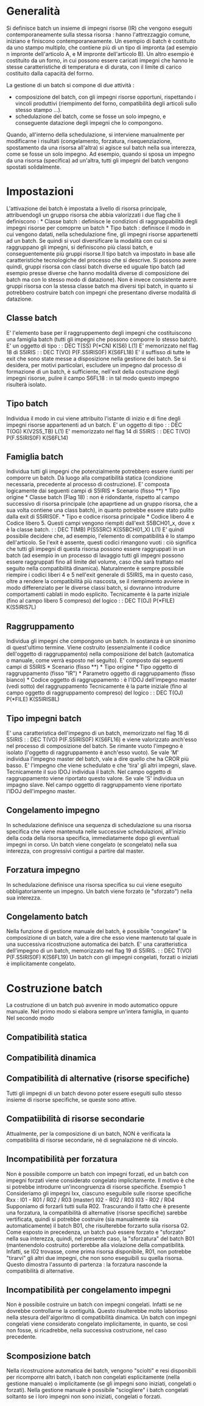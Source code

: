 # Generalità
Si definisce batch un insieme di impegni risorse (IR) che vengono eseguiti contemporaneamente sulla stessa risorsa :  hanno l'attrezzaggio comune, iniziano e finiscono contemporaneamente.
Un esempio di batch è costituito da uno stampo multiplo, che contiene più di un tipo di impronta (ad esempio n impronte dell'articolo A, e M impronte dell'articolo B).
Un altro esempio è costituito da un forno, in cui possono essere caricati impegni che hanno le stesse caratteristiche di temperatura e di durata, con il limite di carico costituito dalla capacità del forrno.

La gestione di un batch si compone di due attività : 
- composizione del batch, con gli impegni risorse opportuni, rispettando i vincoli produttivi (riempimento del forno, compatibilità degli articoli sullo stesso stampo ...).
- schedulazione del batch, come se fosse un solo impegno, e conseguente datazione degli impegni che lo compongono.

Quando, all'interno della schedulazione, si interviene manualmente per modificarne i risultati (congelamento, forzatura, risequenziazione, spostamento da una risorsa all'altra) si agisce sul batch nella sua interezza, come se fosse un solo impegno. Ad esempio, quando si sposa un impegno da una risorsa (specifica) ad un'altra, tutti gli impegni del batch vengono spostati solidalmente.


# Impostazioni
L'attivazione dei batch è impostata a livello di risorsa principale, attribuendogli un gruppo risorsa che abbia valorizzati i due flag che li definiscono : 
\* Classe batch :  definisce le condizioni di raggruppabilità degli impegni risorse per comoprre un batch
\* Tipo batch :  definisce il modo in cui vengono datati, nella schedulazione fine, gli impegni risorse appartenetti ad un batch.
Se quindi si vuol diversificare la modalità con cui si raggruppano gli impegni, si definiscono più classi batch, e conseguentemente più gruppi risorse.Il tipo batch va impostato in base alle caratteristiche tecnologiche del processo che si descrive.
Si possono avere quindi, gruppi risorsa con classi batch diverse ed uguale tipo batch (ad esempio presse diverse che hanno modalità diverse di composizione dei batch ma con lo stesso modo di datazione).
Non è invece consistente avere gruppi risorsa con la stessa classe batch ma diversi tipi batch, in quanto si potrebbero costruire batch con impegni che presentano diverse modalità di datazione.

## Classe batch
E' l'elemento base per il raggruppemento degli impegni che costituiscono una famiglia batch (tutti gli impegni che possono comporre lo stesso batch).
E' un oggetto di tipo
 :  : DEC T(SS) P(\*CN) K(S6) L(1)
E' memorizzato nel flag 18 di S5IRIS
 :  : DEC T(VO) P(F.S5IRIS0F) K(S6FL18)
E' il suffisso di tutte le exit che sono state messe a disposizione nella gestione dei batch.
Se si desidera, per motivi particolari, escludere un impegno dal processo di formazione di un batch, è sufficiente, nell'exit della costruzione degli impegni risorse, pulire il campo S6FL18 :  in tal modo questo impegno risulterà isolato.

## Tipo batch
Individua il modo in cui viene attribuito l'istante di inizio e di fine degli impegni risorse appartenenti ad un batch.
E' un oggetto di tipo
 :  : DEC T(OG) K(V2S5_TB) L(1)
E' memorizzato nel flag 14 di S5IRIS
 :  : DEC T(VO) P(F.S5IRIS0F) K(S6FL14)

## Famiglia batch
Individua tutti gli impegni che potenzialmente potrebbero essere riuniti per comporre un batch. Dà luogo alla compatibilità statica (condizione necessaria, precedente al processo di costruzione).
E' composta logicamente dai seguenti campi di S5IRIS
\* Scenario (fisso \*\*)
\* Tipo origine
\* Classe batch (Flag 18) :  non è ridondante, rispetto al campo successivo di risorsa principale (che apaprtiene ad un gruppo risorsa, che a sua volta contiene una class batch), in quanto potrebbe essere stato pulito dalla exit di S5IRIS0F.
\* Tipo e codice risorsa principale
\* Codice libero 4 e Codice libero 5. Questi campi vengono riempiti dall'exit S5BCH01_x, dove x è la classe batch.
 :  : DEC T(MB) P(S5SRC) K(S5BCH01_X) L(1)
 E' quindi possibile decidere che, ad esempio, l'elemento di compatibilità è lo stampo dell'articolo. Se l'exit è assente, questi codici rimangono vuoti :  ciò significa che tutti gli impegni di questa risorsa possono essere raggruppati in un batch (ad esempio in un processo di lavaggio tutti gli impegni possono essere raggruppati fino all limite del volume, caso che sarà trattato nel seguito nella compatibilità dinamica). Naturalmente è sempre possibile riempire i codici liberi 4 e 5 nell'exit generale di S5IRIS, ma in questo caso, oltre a rendere la compatibilità più nascosta, se il riempimento avviene in modo differenziato per le diverse classi batch, si dovranno introdurre comportamenti cablati in modo esplicito.
Tecnicamente è la parte iniziale (fino al campo libero 5 compreso) del logico
 :  : DEC T(OJ) P(\*FILE) K(S5IRIS7L)

## Raggruppamento
Individua gli impegni che compongono un batch. In sostanza è un sinonimo di quest'ultimo termine.
Viene costruito (essenzialmente il codice dell'oggetto di raggruppamento) nella composizione del batch (automatica o manuale, come verrà esposto nel seguito).
E' composto dai seguenti campi di S5IRIS
\* Scenario (fisso \*\*)
\* Tipo origine
\* Tipo oggetto di raggruppamento (fisso "IR")
\* Parametro oggetto di raggruppamento (fisso bianco)
\* Codice oggetto di raggruppamento :  è l'IDOJ dell'impegno master (vedi sotto) del raggruppamento
Tecnicamente è la parte iniziale (fino al campo oggetto di raggruppamento compreso) del logico
 :  : DEC T(OJ) P(\*FILE) K(S5IRIS8L)

## Tipo impegni batch
E' una caratteristica dell'impegno di un batch, memorizzato nel flag 16 di S5IRIS
 :  : DEC T(VO) P(F.S5IRIS0F) K(S6FL16)
e viene valorizzato anch'esso nel processo di composizione del batch.
Se rimante vuoto l'impegno è isolato (l'oggetto di raggruppamento è anch'esso vuoto).
Se vale 'M' individua l'impegno master del batch, vale a dire quello che ha CROR più basso. E' l'impegno che viene schedulato e che 'tira' gli altri impegni, slave.
Tecnicamente il suo IDOJ individua il batch. Nel campo oggetto di raggruppamento viene riportato questo valore.
Se vale 'S' individua un impagno slave. Nel campo oggetto di raggruppamento viene riportato l'IDOJ dell'impegno master.

## Congelamento impegno
In schedulazione definisce una sequenza di schedulazione su una risorsa specifica che viene mantenuta nelle successive schedulazioni, all'inizio della coda della risorsa specifica, immediatamente dopo gli eventuali impegni in corso.
Un batch viene congelato (e scongelato) nella sua interezza, con progressivi contigui a partire dal master.

## Forzatura impegno
In schedulazione definisce una risorsa specifica su cui viene eseguito obbligatoriamente un impegno.
Un batch viene forzato (e "sforzato") nella sua interezza.

## Congelamento batch
Nella funzione di gestione manuale del batch, è possibile "congelare" la composizione di un batch, vale a dire che esso viene mantenuto tal quale in una successiva ricostruzione automatica dei batch.
E' una caratteristica dell'impegno di un batch, memorizzato nel flag 19 di S5IRIS.
 :  : DEC T(VO) P(F.S5IRIS0F) K(S6FL19)
Un batch con gli impegni congelati, forzati o iniziati è implicitamente congelato.



# Costruzione batch
La costruzione di un batch può avvenire in modo automatico oppure manuale.
Nel primo modo si elabora sempre un'intera famiglia, in quanto
Nel secondo modo




## Compatibilità statica




## Compatibilità dinamica




## Compatibilità di alternative (risorse specifiche)
Tutti gli impegni di un batch devono poter essere eseguiti sullo stesso insieme di risorse specifiche, se queste sono attive.

## Compatiibilità di risorse secondarie
Attualmente, per la composizione di un batch, NON è verificata la compatibilità di risorse secondarie, nè di segnalazione nè di vincolo.





## Incompatibilità per forzatura
Non è possibile comporre un batch con impegni forzati, ed un batch con impegni forzati viene considerato congelato implicitamente.
Il motivo è che si potrebbe introdurre un'incongruenza di risorse specifiche.
Esempio 1
Consideriamo gli impegni Ixx, ciascuno eseguibile sulle risorse specifiche Rxx : 
I01 - R01 / R02 / R03 (master)
I02 - R02 / R03
I03 - R02 / R04
Supponiamo di forzarli tutti sulla R02.
Trascurando il fatto che è presente una forzatura, la compatibilità di alternative (risorse specifiche) sarebbe vertificata, quindi si potrebbe costruire (sia manualmente sia automaticamente) il batch B01, che risulterebbe forzarto sulla risorsa 02.
Come esposto in precedenza, un batch può essere forzato e "sforzato" nella sua interezza, quindi, nel presente caso, la "sforzatura" del batch B01 (mantenendolo costruito) porterebbe alla violazione della compatibilità. Infatti, se I02 trovasse, come prima risorsa disponibile, R01, non potrebbe "tirarvi" gli altri due impegni, che non sono eseguibili su quella risorsa.
Questo dimostra l'assunto di partenza :  la forzatura nasconde la compatibilità di alternative.

## Incompatibilità per congelamento impegni
Non è possibile costruire un batch con impegni congelati. Infatti se ne dovrebbe controllarne la contiguità. Questo risulterebbe molto laborioso nella stesura dell'algoritmo di compatibilità dinamica.
Un batch con impegni congelati viene considerato congelato implicitamente, in quanto, se così non fosse, si ricadrebbe, nella successiva costruzione, nel caso precedente.

## Scomposizione batch
Nella ricostruzione automatica dei batch, vengono "sciolti" e resi disponibili per ricomporre altri batch, i batch non congelati esplicitamente (nella gestione manuale) o implicitamente (se gli impegni sono iniziati, congelati o forzati).
Nella gestione manuale è possibile "sciogliere" i batch congelati soltanto se i loro impegni non sono iniziati, congelati o forzati.

























